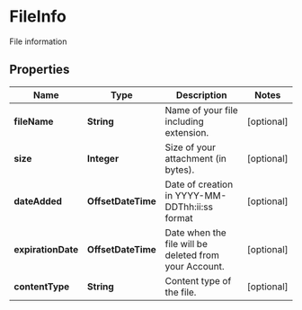 

# FileInfo

File information
## Properties

Name | Type | Description | Notes
------------ | ------------- | ------------- | -------------
**fileName** | **String** | Name of your file including extension. |  [optional]
**size** | **Integer** | Size of your attachment (in bytes). |  [optional]
**dateAdded** | **OffsetDateTime** | Date of creation in YYYY-MM-DDThh:ii:ss format |  [optional]
**expirationDate** | **OffsetDateTime** | Date when the file will be deleted from your Account. |  [optional]
**contentType** | **String** | Content type of the file. |  [optional]



